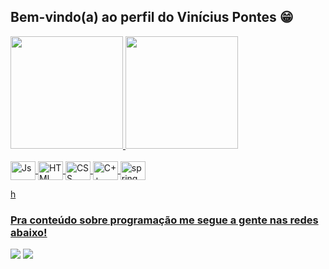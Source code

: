 ## Bem-vindo(a) ao perfil do Vinícius Pontes 😁

 <div>
   <a href="https://github.com/viniciuspontesPB">
   <img height="180em" src="https://github-readme-stats.vercel.app/api?username=viniciuspontesPB&show_icons=true&theme=tokyonight&include_all_commits=true&count_private=true"/>
   <img height="180em" src="https://github-readme-stats.vercel.app/api/top-langs/?username=viniciuspontesPB&layout=compact&langs_count=6&theme=tokyonight"/>

</div>
<div style="display: inline_block"><br>
  <img align="center" alt="Js" height="30" width="40" src="https://img.shields.io/badge/JavaScript-F7DF1E?style=for-the-badge&logo=javascript&logoColor=black">
  <img align="center" alt="HTML" height="30" width="40" src="https://img.shields.io/badge/HTML5-E34F26?style=for-the-badge&logo=html5&logoColor=white">
  <img align="center" alt="CSS" height="30" width="40" src="ttps://img.shields.io/badge/CSS3-1572B6?style=for-the-badge&logo=css3&logoColor=white">
 <img align="center" alt="C++" height="30" width="40" src="https://img.shields.io/badge/C%2B%2B-00599C?style=for-the-badge&logo=c%2B%2B&logoColor=white">
<img align="center" alt="spring" height="30" width="40" src="https://img.shields.io/badge/Spring-6DB33F?style=for-the-badge&logo=spring&logoColor=white">
</div>
 
 h
 <br>
 
  ### Pra conteúdo sobre programação me segue a gente nas redes abaixo!
 
<div> 
  
  <a href="https://www.instagram.com/vinicius_pontes/" target="_blank"><img src="https://img.shields.io/badge/-Instagram-%23E4405F?style=for-the-badge&logo=instagram&logoColor=white" target="_blank"></a>
  <a href="https://www.linkedin.com/in/vinícius-pontes-7956181b2//" target="_blank"><img src="https://img.shields.io/badge/-LinkedIn-%230077B5?style=for-the-badge&logo=linkedin&logoColor=white" target="_blank"></a> 
 
 

</div>
